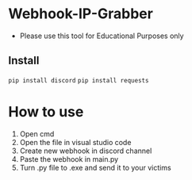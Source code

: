 # Webhook-IP-Grabber
* Please use this tool for Educational Purposes only

## Install

`pip install discord`
`pip install requests`

# How to use
1. Open cmd
2. Open the file in visual studio code
3. Create new webhook in discord channel
4. Paste the webhook in main.py
5. Turn .py file to .exe and send it to your victims
